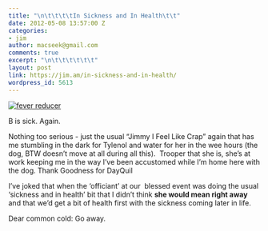```yaml
---
title: "\n\t\t\t\tIn Sickness and In Health\t\t"
date: 2012-05-08 13:57:00 Z
categories:
- jim
author: macseek@gmail.com
comments: true
excerpt: "\n\t\t\t\t\t\t"
layout: post
link: https://jim.am/in-sickness-and-in-health/
wordpress_id: 5613
---
```


[![fever reducer](http://jim.am/images/2012/05/tylenol2.png)](http://jim.am/in-sickness-and-in-health/tylenol-3/)




B is sick. Again.




Nothing too serious - just the usual “Jimmy I Feel Like Crap” again that has me stumbling in the dark for Tylenol and water for her in the wee hours (the dog, BTW doesn’t move at all during all this).  Trooper that she is, she’s at work keeping me in the way I’ve been accustomed while I’m home here with the dog. Thank Goodness for DayQuil




I’ve joked that when the ‘officiant’ at our  blessed event was doing the usual ‘sickness and in health’ bit that I didn’t think **she would mean right away** and that we’d get a bit of health first with the sickness coming later in life.




Dear common cold: Go away.


		
